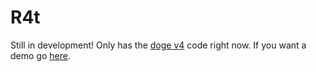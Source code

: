 # R4t
Still in development!
Only has the [doge v4](https://github.com/dogenetwork/v4) code right now.
If you want a demo go [here](https://l98jqg.csb.app/).
